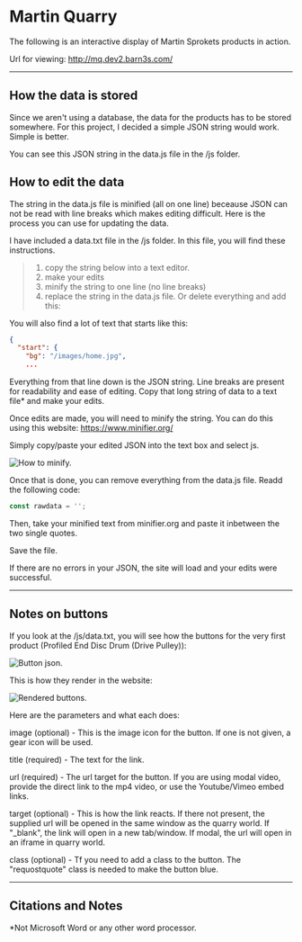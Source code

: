 # Martin Quarry

The following is an interactive display of Martin Sprokets products in action. 

Url for viewing: http://mq.dev2.barn3s.com/

---

## How the data is stored

Since we aren't using a database, the data for the products has to be stored somewhere. For this project, I decided a simple JSON string would work. Simple is better.

You can see this JSON string in the data.js file in the /js folder.

## How to edit the data

The string in the data.js file is minified (all on one line) beceause JSON can not be read with line breaks which makes editing difficult. Here is the process you can use for updating the data.

I have included a data.txt file in the /js folder. In this file, you will find these instructions.

>1) copy the string below into a text editor.
>2) make your edits
>3) minify the string to one line (no line breaks)
>4) replace the string in the data.js file. Or delete everything and add this:

You will also find a lot of text that starts like this:

```json
{
  "start": {
    "bg": "/images/home.jpg",
    ...
```

Everything from that line down is the JSON string. Line breaks are present for readability and ease of editing. Copy that long string of data to a text file* and make your edits.

Once edits are made, you will need to minify the string. You can do this using this website: https://www.minifier.org/ 

Simply copy/paste your edited JSON into the text box and select js.

![How to minify.](https://i.imgur.com/CHTF3uo.png)

Once that is done, you can remove everything from the data.js file. Readd the following code:

```js
const rawdata = '';
```

Then, take your minified text from minifier.org and paste it inbetween the two single quotes. 

Save the file.

If there are no errors in your JSON, the site will load and your edits were successful.

---

## Notes on buttons

If you look at the /js/data.txt, you will see how the buttons for the very first product (Profiled End Disc Drum (Drive Pulley)):

![Button json.](https://imgur.com/jySryty)

This is how they render in the website:

![Rendered buttons.](https://imgur.com/Db3mA9r)

Here are the parameters and what each does:

image (optional) - This is the image icon for the button. If one is not given, a gear icon will be used.

title (required) - The text for the link.

url (required) - The url target for the button. If you are using modal video, provide the direct link to the mp4 video, or use the Youtube/Vimeo embed links.

target (optional) - This is how the link reacts. If there not present, the supplied url will be opened in the same window as the quarry world. If "_blank", the link will open in a new tab/window. If modal, the url will open in an iframe in quarry world.

class (optional) - Tf you need to add a class to the button. The "requostquote" class is needed to make the button blue.

---

## Citations and Notes

*Not Microsoft Word or any other word processor.